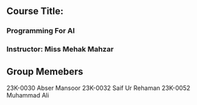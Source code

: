 ## Course Title:
### Programming For AI
### Instructor: Miss Mehak Mahzar


## Group Memebers 
23K-0030 Abser Mansoor
23K-0032 Saif Ur Rehaman
23K-0052 Muhammad Ali
